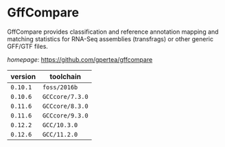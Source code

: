 # GffCompare

GffCompare provides classification and reference annotation mapping and  matching statistics for RNA-Seq assemblies (transfrags) or other generic GFF/GTF files.

*homepage*: <https://github.com/gpertea/gffcompare>

version | toolchain
--------|----------
``0.10.1`` | ``foss/2016b``
``0.10.6`` | ``GCCcore/7.3.0``
``0.11.6`` | ``GCCcore/8.3.0``
``0.11.6`` | ``GCCcore/9.3.0``
``0.12.2`` | ``GCC/10.3.0``
``0.12.6`` | ``GCC/11.2.0``

